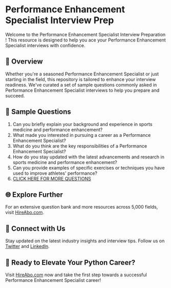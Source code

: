 # Performance Enhancement Specialist Interview Prep

Welcome to the Performance Enhancement Specialist Interview Preparation ! This resource is designed to help you ace your Performance Enhancement Specialist interviews with confidence.

## 🚀 Overview

Whether you're a seasoned Performance Enhancement Specialist or just starting in the field, this repository is tailored to enhance your interview readiness. We've curated a set of sample questions commonly asked in Performance Enhancement Specialist interviews to help you prepare and succeed.

## 📝 Sample Questions

1. Can you briefly explain your background and experience in sports medicine and performance enhancement?
2. What made you interested in pursuing a career as a Performance Enhancement Specialist?
3. What do you think are the key responsibilities of a Performance Enhancement Specialist?
4. How do you stay updated with the latest advancements and research in sports medicine and performance enhancement?
5. Can you provide examples of specific exercises or techniques you have used to improve athletes' performance?
6. [CLICK HERE FOR MORE QUESTIONS](https://hireabo.com/job/15_1_22/Performance%20Enhancement%20Specialist)

## 🌐 Explore Further

For an extensive question bank and more resources across 5,000 fields, visit [HireAbo.com](https://www.hireabo.com).

## 📱 Connect with Us

Stay updated on the latest industry insights and interview tips. Follow us on [Twitter](https://twitter.com/hireabo) and [LinkedIn](https://www.linkedin.com/in/hire-abo-3609972a8/).

## 🚀 Ready to Elevate Your Python Career?

Visit [HireAbo.com](https://www.hireabo.com) now and take the first step towards a successful Performance Enhancement Specialist career!